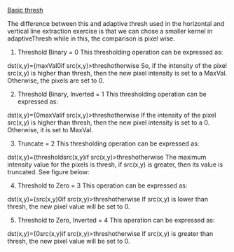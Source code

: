[Basic thresh](https://docs.opencv.org/master/db/d8e/tutorial_threshold.html)

The difference between this and adaptive thresh used in the horizontal and vertical line extraction exercise is that we can chose a smaller kernel in adaptiveThresh while in this, the comparison is pixel wise.

1. Threshold Binary = 0
This thresholding operation can be expressed as:

dst(x,y)={maxVal0if src(x,y)>threshotherwise
So, if the intensity of the pixel src(x,y) is higher than thresh, then the new pixel intensity is set to a MaxVal. Otherwise, the pixels are set to 0.

2. Threshold Binary, Inverted = 1
This thresholding operation can be expressed as:

dst(x,y)={0maxValif src(x,y)>threshotherwise
If the intensity of the pixel src(x,y) is higher than thresh, then the new pixel intensity is set to a 0. Otherwise, it is set to MaxVal.

3. Truncate = 2
This thresholding operation can be expressed as:

dst(x,y)={thresholdsrc(x,y)if src(x,y)>threshotherwise
The maximum intensity value for the pixels is thresh, if src(x,y) is greater, then its value is truncated. See figure below:

4. Threshold to Zero = 3
This operation can be expressed as:

dst(x,y)={src(x,y)0if src(x,y)>threshotherwise
If src(x,y) is lower than thresh, the new pixel value will be set to 0.

5. Threshold to Zero, Inverted = 4
This operation can be expressed as:

dst(x,y)={0src(x,y)if src(x,y)>threshotherwise
If src(x,y) is greater than thresh, the new pixel value will be set to 0.

